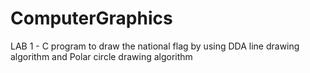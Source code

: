 # ComputerGraphics

LAB 1 - C program to draw the national flag by using DDA line drawing algorithm and Polar circle drawing algorithm

